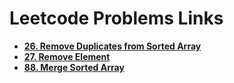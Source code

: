 # Leetcode Problems Links

- **[26. Remove Duplicates from Sorted Array](https://leetcode.com/problems/remove-duplicates-from-sorted-array/)**
- **[27. Remove Element](https://leetcode.com/problems/remove-element/)**
- **[88. Merge Sorted Array](https://leetcode.com/problems/merge-sorted-array/)**

